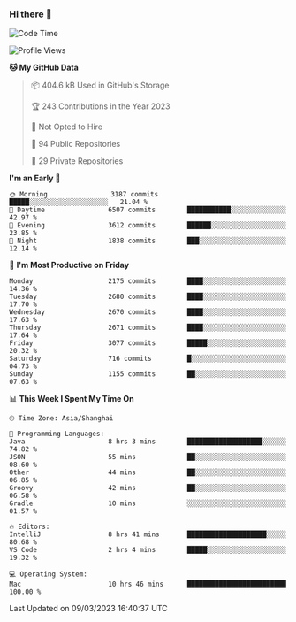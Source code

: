 ### Hi there 👋

<!--
**qbosen/qbosen** is a ✨ _special_ ✨ repository because its `README.md` (this file) appears on your GitHub profile.

Here are some ideas to get you started:

- 🔭 I’m currently working on ...
- 🌱 I’m currently learning ...
- 👯 I’m looking to collaborate on ...
- 🤔 I’m looking for help with ...
- 💬 Ask me about ...
- 📫 How to reach me: ...
- 😄 Pronouns: ...
- ⚡ Fun fact: ...
-->

<!--START_SECTION:waka-->
![Code Time](http://img.shields.io/badge/Code%20Time-1%2C196%20hrs-blue)

![Profile Views](http://img.shields.io/badge/Profile%20Views-0-blue)

**🐱 My GitHub Data** 

> 📦 404.6 kB Used in GitHub's Storage 
 > 
> 🏆 243 Contributions in the Year 2023
 > 
> 🚫 Not Opted to Hire
 > 
> 📜 94 Public Repositories 
 > 
> 🔑 29 Private Repositories 
 > 
**I'm an Early 🐤** 

```text
🌞 Morning                3187 commits        █████░░░░░░░░░░░░░░░░░░░░   21.04 % 
🌆 Daytime                6507 commits        ███████████░░░░░░░░░░░░░░   42.97 % 
🌃 Evening                3612 commits        ██████░░░░░░░░░░░░░░░░░░░   23.85 % 
🌙 Night                  1838 commits        ███░░░░░░░░░░░░░░░░░░░░░░   12.14 % 
```
📅 **I'm Most Productive on Friday** 

```text
Monday                   2175 commits        ████░░░░░░░░░░░░░░░░░░░░░   14.36 % 
Tuesday                  2680 commits        ████░░░░░░░░░░░░░░░░░░░░░   17.70 % 
Wednesday                2670 commits        ████░░░░░░░░░░░░░░░░░░░░░   17.63 % 
Thursday                 2671 commits        ████░░░░░░░░░░░░░░░░░░░░░   17.64 % 
Friday                   3077 commits        █████░░░░░░░░░░░░░░░░░░░░   20.32 % 
Saturday                 716 commits         █░░░░░░░░░░░░░░░░░░░░░░░░   04.73 % 
Sunday                   1155 commits        ██░░░░░░░░░░░░░░░░░░░░░░░   07.63 % 
```


📊 **This Week I Spent My Time On** 

```text
🕑︎ Time Zone: Asia/Shanghai

💬 Programming Languages: 
Java                     8 hrs 3 mins        ███████████████████░░░░░░   74.82 % 
JSON                     55 mins             ██░░░░░░░░░░░░░░░░░░░░░░░   08.60 % 
Other                    44 mins             ██░░░░░░░░░░░░░░░░░░░░░░░   06.85 % 
Groovy                   42 mins             ██░░░░░░░░░░░░░░░░░░░░░░░   06.58 % 
Gradle                   10 mins             ░░░░░░░░░░░░░░░░░░░░░░░░░   01.57 % 

🔥 Editors: 
IntelliJ                 8 hrs 41 mins       ████████████████████░░░░░   80.68 % 
VS Code                  2 hrs 4 mins        █████░░░░░░░░░░░░░░░░░░░░   19.32 % 

💻 Operating System: 
Mac                      10 hrs 46 mins      █████████████████████████   100.00 % 
```


 Last Updated on 09/03/2023 16:40:37 UTC
<!--END_SECTION:waka-->
